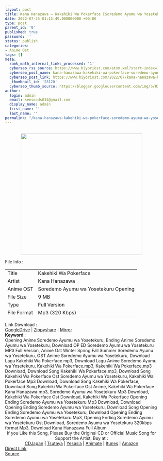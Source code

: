 ```yaml
---
layout: post
title: Kana Hanazawa – Kakehiki Wa Pokerface [Soredemo Ayumu wa Yosetekuru Opening]
date: 2022-07-25 01:15:49.000000000 +00:00
type: post
parent_id: '0'
published: true
password: ''
status: publish
categories:
- Anime Ost
tags: []
meta:
  rank_math_internal_links_processed: '1'
  cyberseo_rss_source: https://www.hiyoriost.com/atom.xml?start-index=1
  cyberseo_post_name: kana-hanazawa-kakehiki-wa-pokerface-soredemo-ayumu-wa-yosetekuru-opening
  cyberseo_post_link: https://www.hiyoriost.com/2022/07/kana-hanazawa-kakehiki-wa-pokerface.html
  _thumbnail_id: '28120'
  cyberseo_thumb_source: https://blogger.googleusercontent.com/img/b/R29vZ2xl/AVvXsEh4abTasJQab7dU54pD0hF94ckTtVsko7arO0SWOFxUEaSkE3O2qaPYfgNdLTBFJdjWZ_kZJ0rtewyRUMSz6gefxcleyT65ugeoz8c25l9xKx516t9gR_qOMsi7IgSzNGJOViiOYfJvazyH8VfspM4Ww32oV5ftjlPjzwsfnsBpe5l4xIGnTAh5InEQ/s400/cover%20%2830%29.jpg
author:
  login: admin
  email: senseads014@gmail.com
  display_name: admin
  first_name: ''
  last_name: ''
permalink: "/kana-hanazawa-kakehiki-wa-pokerface-soredemo-ayumu-wa-yosetekuru-opening/"
---
```

<div class="separator" style="clear: both"><a href="https://blogger.googleusercontent.com/img/b/R29vZ2xl/AVvXsEh4abTasJQab7dU54pD0hF94ckTtVsko7arO0SWOFxUEaSkE3O2qaPYfgNdLTBFJdjWZ_kZJ0rtewyRUMSz6gefxcleyT65ugeoz8c25l9xKx516t9gR_qOMsi7IgSzNGJOViiOYfJvazyH8VfspM4Ww32oV5ftjlPjzwsfnsBpe5l4xIGnTAh5InEQ/s1000/cover%20%2830%29.jpg" style="display: block;padding: 1em 0;text-align: center"><img alt border="0" data-original-height="1000" data-original-width="1000" src="{{ site.baseurl }}/assets/2022/07/cover%20%2830%29.jpg" width="400" /></a></div>
<div class="linkdownload">File Info : </div>
<div class="info2" id="Info">
<table>
<tbody>
<tr>
<td class="tablex">Title </td>
<td>Kakehiki Wa Pokerface</td>
</tr>
<tr>
<td class="tablex">Artist </td>
<td>Kana Hanazawa</td>
</tr>
<tr>
<td class="tablex">Anime OST </td>
<td>Soredemo Ayumu wa Yosetekuru Opening</td>
</tr>
<tr>
<td class="tablex">File Size </td>
<td>9 MB</td>
</tr>
<tr>
<td class="tablex">Type </td>
<td>Full Version</td>
</tr>
<tr>
<td class="tablex">File Format </td>
<td>Mp3 (320 Kbps)</td>
</tr>
</tbody>
</table>
</div>
<div class="linkdownload">Link Download : </div>
<div class="listdl"><a href="https://drive.google.com/file/d/1rv9Q3DeYc1ldrquwLphoMXEGf4HqNN3w/view?usp=drivesdk" rel="nofollow noopener" target="_blank">GoogleDrive</a> | <a href="https://www33.zippyshare.com/v/lyLISEgu/file.html" rel="nofollow noopener" target="_blank">Zippyshare</a> | <a href="https://mir.cr/UAG5COTQ" rel="nofollow noopener" target="_blank">Mirror</a></div>
<div class="keywordz"><b>Keyword </b> :
<div class="tagser">Opening Anime Soredemo Ayumu wa Yosetekuru, Ending Anime Soredemo Ayumu wa Yosetekuru, Download OP ED Soredemo Ayumu wa Yosetekuru MP3 Full Version, Anime Ost Winter Spring Fall Summer Soredemo Ayumu wa Yosetekuru, OST Anime Soredemo Ayumu wa Yosetekuru, Download Lagu Kakehiki Wa Pokerface.mp3, Download Lagu Anime Soredemo Ayumu wa Yosetekuru, Kakehiki Wa Pokerface.mp3, Kakehiki Wa Pokerface.mp3 Download, Download Song Kakehiki Wa Pokerface.mp3, Download Song Kakehiki Wa Pokerface Ost Soredemo Ayumu wa Yosetekuru, Kakehiki Wa Pokerface Mp3 Download, Download Song Kakehiki Wa Pokerface, Download Song Kakehiki Wa Pokerface Ost Anime, Kakehiki Wa Pokerface Kana Hanazawa.mp3, Soredemo Ayumu wa Yosetekuru Mp3 Download, Kakehiki Wa Pokerface Ost Download, Kakehiki Wa Pokerface Opening Ending Soredemo Ayumu wa Yosetekuru Mp3 Download, Download Opening Ending Soredemo Ayumu wa Yosetekuru, Download Song Opening Ending Soredemo Ayumu wa Yosetekuru, Download Opening Ending Soredemo Ayumu wa Yosetekuru Mp3, Opening Ending Soredemo Ayumu wa Yosetekuru Ost Download, Soredemo Ayumu wa Yosetekuru 320kbps format Mp3, Download Kana Hanazawa Full Album</div>
</div>
<div class="buycd" align="center">If you Like this Song, Please Buy the Original CD or Official Music Song for Support the Artist, Buy at : <br /><a href="https://www.cdjapan.co.jp/" target="_blank" rel="noopener">CDJapan</a> | <a href="https://shop.tsutaya.co.jp/" target="_blank" rel="noopener">Tsutaya</a> | <a href="https://www.yesasia.com/" target="_blank" rel="noopener">Yesasia</a> | <a href="https://www.animate-onlineshop.jp/" target="_blank" rel="noopener">Animate</a> | <a href="https://www.apple.com/jp/itunes" target="_blank" rel="noopener">Itunes</a> | <a href="https://amazon.co.jp/" target="_blank" rel="noopener">Amazon</a>
</div>
<div class="divbtn"> <a href="https://handymansurrender.com/fihup8buzv?key=94550f7ce39444073321dde3b8782f97" class="btn"><i class="fa fa-download"></i> Direct Link</a> <br /><a href="https://www.hiyoriost.com/2022/07/kana-hanazawa-kakehiki-wa-pokerface.html">Source</a> </div>

